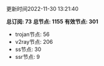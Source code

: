 更新时间2022-11-30 13:21:40

**总订阅: 73**
**总节点: 1155**
**有效节点: 301**
- trojan节点: 56
- v2ray节点: 206
- ss节点: 30
- ssr节点: 9
